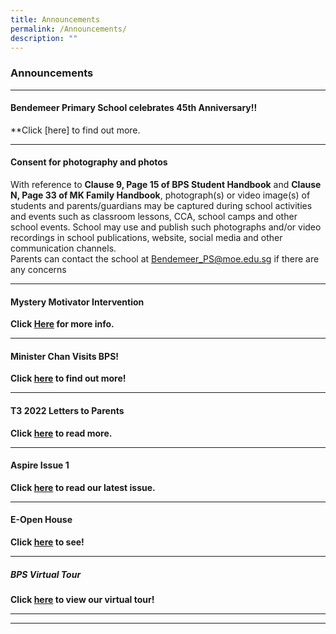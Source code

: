 ```yaml
---
title: Announcements
permalink: /Announcements/
description: ""
---
```

### Announcements

***
#### Bendemeer Primary School celebrates 45th Anniversary!!
**Click [here] to find out more.

***
#### Consent for photography and photos

With reference to **Clause 9, Page 15 of BPS Student Handbook** and **Clause N, Page 33 of MK Family Handbook**, photograph(s) or video image(s) of students and parents/guardians may be captured during school activities and events such as classroom lessons, CCA, school camps and other school events. School may use and publish such photographs and/or video recordings in school publications, website, social media and other communication channels.  
Parents can contact the school at [Bendemeer_PS@moe.edu.sg](mailto:Bendemeer_PS@moe.edu.sg) if there are any concerns

***

#### Mystery Motivator Intervention

**Click [Here](https://moe-bendemeerpri-staging.netlify.app/our-people/for-parents/parents-engagement-resources/mlu/mmi) for more info.**

***

#### Minister Chan Visits BPS!

**Click [here](https://moe-bendemeerpri-staging.netlify.app/our-people/our-partners/mr-chan-chun-sing-minister-for-education-visits-bps) to find out more!**

***

#### T3 2022 Letters to Parents

**Click [here](https://moe-bendemeerpri-staging.netlify.app/our-people/for-parents/letter-to-parents/2022-communications/term-3-2022/overview) to read more.**

***

#### Aspire Issue 1

**Click [here](https://moe-bendemeerpri-staging.netlify.app/about-us/aspire-newsletter) to read our latest issue.**

***

#### E-Open House

**Click [here](https://moe-bendemeerpri-staging.netlify.app/about-us/the-bendemeer-experience) to see!**

***

##### BPS Virtual Tour

**Click [here](https://moe-bendemeerpri-staging.netlify.app/about-us/virtual-tour-of-bps) to view our virtual tour!**

***

***